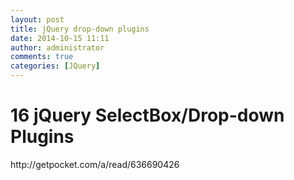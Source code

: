 ```yaml
---
layout: post
title: jQuery drop-down plugins
date: 2014-10-15 11:11
author: administrator
comments: true
categories: [JQuery]
---
```

<h1>16 jQuery SelectBox/Drop-down Plugins</h1>
http://getpocket.com/a/read/636690426
